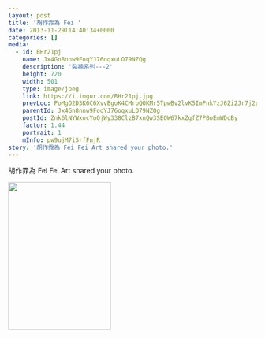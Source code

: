 ```yaml
---
layout: post
title: '胡作霏為 Fei ' 
date: 2013-11-29T14:40:34+0000 
categories: [] 
media:
  - id: BHr21pj
    name: Jx4Gn8nnw9FoqYJ76oqxuLO79NZQg
    description: '裂牆系列---2'   
    height: 720
    width: 501
    type: image/jpeg
    link: https://i.imgur.com/BHr21pj.jpg
    prevLoc: PoMgO2D3K6C6XvvBgoK4CMrpQOKMr5TpwBv2lvK5ImPnkYzJ6Zi2Jr7j2p28ulpOR069MqIMNRWJq5j9trYop4zKGltERrx88N6MCkoXXAMRJwi414mOJ2KgFgRjPMDVv4in25ZlmEm6HWp4yzn4nWfBjk30O0ZmtgMYJNvRMwF7pBDwYJvlU349EX8xJnC6oj7nyrl5iPG5zoqjvAUJVZ2k4z52TKDO5JNEpjulJvYqqpYwHYGJxpZ
    parentId: Jx4Gn8nnw9FoqYJ76oqxuLO79NZQg
    postId: Znk6lNYWxocYoOjWy338ClzB7xnQw3SEOW67kxZgfZ7PBoEmWDcBy
    factor: 1.44
    portrait: 1
    mInfo: pw9ujM7iSrfFnjR
story: '胡作霏為 Fei Fei Art shared your photo.'  
---
```


胡作霏為 Fei Fei Art shared your photo.


[//]: #media:  
<a href="https://i.imgur.com/BHr21pj.jpg"><img src="https://i.imgur.com/BHr21pj.jpg" height="300" width="208" /></a> 
 
